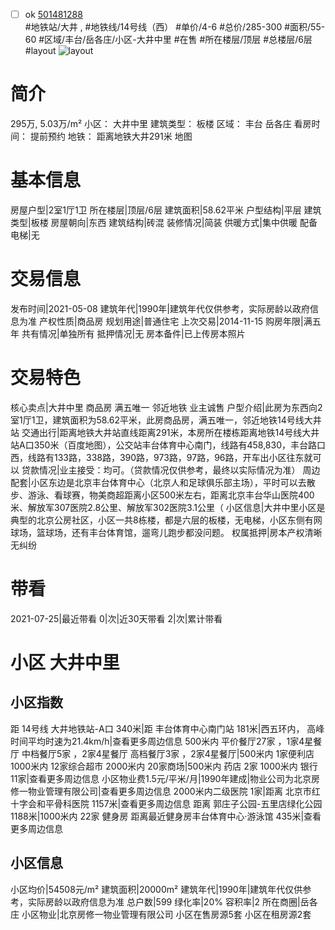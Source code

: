 - [ ] ok [501481288](https://bj.5i5j.com/ershoufang/501481288.html)  
 #地铁站/大井 ,  #地铁线/14号线（西）
#单价/4-6 #总价/285-300 #面积/55-60   #区域/丰台/岳各庄/小区-大井中里 #在售 #所在楼层/顶层 #总楼层/6层 #layout 
![layout](http://image2a.5i5j.com/bdir/layout/133117.jpg_P5.jpg) 
# 简介 
 295万,  5.03万/m² 
小区： 大井中里
建筑类型： 板楼
区域： 丰台 岳各庄
看房时间： 提前预约
地铁： 距离地铁大井291米 地图
# 基本信息 
 房屋户型|2室1厅1卫
所在楼层|顶层/6层
建筑面积|58.62平米
户型结构|平层
建筑类型|板楼
房屋朝向|东西
建筑结构|砖混
装修情况|简装
供暖方式|集中供暖
配备电梯|无
# 交易信息 
 发布时间|2021-05-08
建筑年代|1990年|建筑年代仅供参考，实际房龄以政府信息为准
产权性质|商品房
规划用途|普通住宅
上次交易|2014-11-15
购房年限|满五年
共有情况|单独所有
抵押情况|无
房本备件|已上传房本照片
# 交易特色 
 核心卖点|大井中里 商品房 满五唯一 邻近地铁 业主诚售
户型介绍|此房为东西向2室1厅1卫，建筑面积为58.62平米，此房商品房，满五唯一，邻近地铁14号线大井站
交通出行|距离地铁大井站直线距离291米，本房所在楼栋距离地铁14号线大井站A口350米（百度地图），公交站丰台体育中心南门，线路有458,830，丰台路口西，线路有133路，338路，390路，973路，97路，96路，开车出小区往东就可以
贷款情况|业主接受：均可。（贷款情况仅供参考，最终以实际情况为准）
周边配套|小区东边是北京丰台体育中心（北京人和足球俱乐部主场），平时可以去散步、游泳、看球赛，物美商超距离小区500米左右，距离北京丰台华山医院400米、解放军307医院2.8公里、解放军302医院3.1公里（
小区信息|大井中里小区是典型的北京公房社区，小区一共8栋楼，都是六层的板楼，无电梯，小区东侧有网球场，篮球场，还有丰台体育馆，遛弯儿跑步都没问题。
权属抵押|房本产权清晰 无纠纷
# 带看 
 2021-07-25|最近带看	 0|次|近30天带看	 2|次|累计带看
# 小区 大井中里
## 小区指数 
 距 14号线 大井地铁站-A口 340米|距 丰台体育中心南门站 181米|西五环内， 高峰时间平均时速为21.4km/h|查看更多周边信息
500米内 平价餐厅27家 ，1家4星餐厅
中档餐厅5家 ，2家4星餐厅
高档餐厅3家 ，2家4星餐厅|500米内 1家便利店
1000米内 12家综合超市
2000米内 20家商场|500米内 药店 2家
1000米内 银行 11家|查看更多周边信息
小区物业费1.5元/平米/月|1990年建成|物业公司为北京房修一物业管理有限公司|查看更多周边信息
2000米内二级医院 1家|距离 北京市红十字会和平骨科医院  1157米|查看更多周边信息
距离 郭庄子公园-五里店绿化公园 1188米|1000米内 22家 健身房
距离最近健身房丰台体育中心·游泳馆 435米|查看更多周边信息
## 小区信息 
 小区均价|54508元/m²
建筑面积|20000m²
建筑年代|1990年|建筑年代仅供参考，实际房龄以政府信息为准
总户数|599
绿化率|20%
容积率|2
所在商圈|岳各庄
小区物业|北京房修一物业管理有限公司
小区在售房源5套
小区在租房源2套
